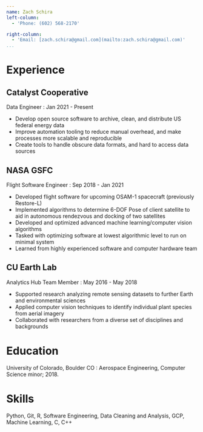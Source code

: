 ```yaml
---
name: Zach Schira
left-column:
  - 'Phone: (602) 568-2170'

right-column:
  - 'Email: [zach.schira@gmail.com](mailto:zach.schira@gmail.com)'
...
```


# Experience

## Catalyst Cooperative

Data Engineer
: Jan 2021 - Present

- Develop open source software to archive, clean, and distribute US federal energy data
- Improve automation tooling to reduce manual overhead, and make processes more scalable and reproducible
- Create tools to handle obscure data formats, and hard to access data sources

## NASA GSFC

Flight Software Engineer
: Sep 2018 - Jan 2021


- Developed flight software for upcoming OSAM-1 spacecraft (previously Restore-L)
- Implemented algorithms to determine 6-DOF Pose of client satellite to aid in autonomous rendezvous and docking of two satellites
- Developed and optimized advanced machine learning/computer vision algorithms
- Tasked with optimizing software at lowest algorithmic level to run on minimal system
- Learned from highly experienced software and computer hardware team

## CU Earth Lab

Analytics Hub Team Member
: May 2016 - May 2018

- Supported research analyzing remote sensing datasets to further Earth and environmental sciences
- Applied computer vision techniques to identify individual plant species from aerial imagery
- Collaborated with researchers from a diverse set of disciplines and backgrounds
# Education

University of Colorado, Boulder CO
: Aerospace Engineering, Computer Science minor; 2018.

# Skills

Python, Git, R, Software Engineering, Data Cleaning and Analysis, GCP, Machine Learning, C, C++

